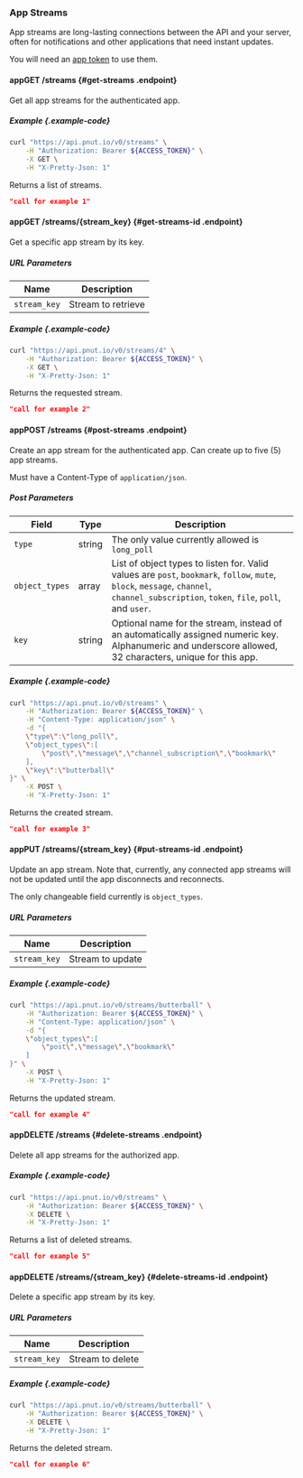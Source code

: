 ### App Streams

App streams are long-lasting connections between the API and your server, often for notifications and other applications that need instant updates.

You will need an [app token](../authentication/app-access-token) to use them.


#### <span class="endpoint-meta"><i class="fas fa-lock"></i> app</span><span class="method method-get">GET</span> /streams [<i class="fas fa-paragraph"></i>](#get-streams) {#get-streams .endpoint}

Get all app streams for the authenticated app.

##### Example {.example-code}

```bash
curl "https://api.pnut.io/v0/streams" \
    -H "Authorization: Bearer ${ACCESS_TOKEN}" \
    -X GET \
    -H "X-Pretty-Json: 1"
```

Returns a list of streams.

```json
"call for example 1"
```


#### <span class="endpoint-meta"><i class="fas fa-lock"></i> app</span><span class="method method-get">GET</span> /streams/<span class="call-param">{stream_key}</span> [<i class="fas fa-paragraph"></i>](#get-streams-id) {#get-streams-id .endpoint}

Get a specific app stream by its key.

##### URL Parameters

Name|Description
-|-
`stream_key`|Stream to retrieve

##### Example {.example-code}

```bash
curl "https://api.pnut.io/v0/streams/4" \
    -H "Authorization: Bearer ${ACCESS_TOKEN}" \
    -X GET \
    -H "X-Pretty-Json: 1"
```

Returns the requested stream.

```json
"call for example 2"
```


#### <span class="endpoint-meta"><i class="fas fa-lock"></i> app</span><span class="method method-post">POST</span> /streams [<i class="fas fa-paragraph"></i>](#post-streams) {#post-streams .endpoint}

Create an app stream for the authenticated app. Can create up to five (5) app streams.

Must have a Content-Type of `application/json`.

##### Post Parameters

Field|Type|Description
-|-|-
`type`|string|The only value currently allowed is `long_poll`
`object_types`|array|List of object types to listen for. Valid values are `post`, `bookmark`, `follow`, `mute`, `block`, `message`, `channel`, `channel_subscription`, `token`, `file`, `poll`, and `user`.
`key`|string|Optional name for the stream, instead of an automatically assigned numeric key. Alphanumeric and underscore allowed, 32 characters, unique for this app.

##### Example {.example-code}

```bash
curl "https://api.pnut.io/v0/streams" \
    -H "Authorization: Bearer ${ACCESS_TOKEN}" \
    -H "Content-Type: application/json" \
    -d "{
    \"type\":\"long_poll\",
    \"object_types\":[
        \"post\",\"message\",\"channel_subscription\",\"bookmark\"
    ],
    \"key\":\"butterball\"
}" \
    -X POST \
    -H "X-Pretty-Json: 1"
```

Returns the created stream.

```json
"call for example 3"
```



#### <span class="endpoint-meta"><i class="fas fa-lock"></i> app</span><span class="method method-put">PUT</span> /streams/<span class="call-param">{stream_key}</span> [<i class="fas fa-paragraph"></i>](#put-streams-id) {#put-streams-id .endpoint}

Update an app stream. Note that, currently, any connected app streams will not be updated until the app disconnects and reconnects.

The only changeable field currently is `object_types`.

##### URL Parameters

Name|Description
-|-
`stream_key`|Stream to update

##### Example {.example-code}

```bash
curl "https://api.pnut.io/v0/streams/butterball" \
    -H "Authorization: Bearer ${ACCESS_TOKEN}" \
    -H "Content-Type: application/json" \
    -d "{
    \"object_types\":[
        \"post\",\"message\",\"bookmark\"
    ]
}" \
    -X POST \
    -H "X-Pretty-Json: 1"
```

Returns the updated stream.

```json
"call for example 4"
```


#### <span class="endpoint-meta"><i class="fas fa-lock"></i> app</span><span class="method method-delete">DELETE</span> /streams [<i class="fas fa-paragraph"></i>](#delete-streams) {#delete-streams .endpoint}

Delete all app streams for the authorized app.

##### Example {.example-code}

```bash
curl "https://api.pnut.io/v0/streams" \
    -H "Authorization: Bearer ${ACCESS_TOKEN}" \
    -X DELETE \
    -H "X-Pretty-Json: 1"
```

Returns a list of deleted streams.

```json
"call for example 5"
```


#### <span class="endpoint-meta"><i class="fas fa-lock"></i> app</span><span class="method method-delete">DELETE</span> /streams/<span class="call-param">{stream_key}</span> [<i class="fas fa-paragraph"></i>](#delete-streams-id) {#delete-streams-id .endpoint}

Delete a specific app stream by its key.

##### URL Parameters

Name|Description
-|-
`stream_key`|Stream to delete

##### Example {.example-code}

```bash
curl "https://api.pnut.io/v0/streams/butterball" \
    -H "Authorization: Bearer ${ACCESS_TOKEN}" \
    -X DELETE \
    -H "X-Pretty-Json: 1"
```

Returns the deleted stream.

```json
"call for example 6"
```